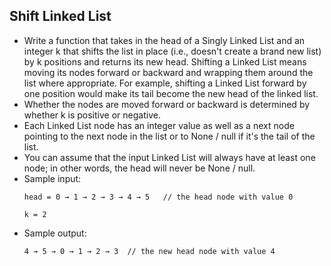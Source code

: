 ## Shift Linked List

- Write a function that takes in the head of a Singly Linked List and an integer k that shifts the list in place (i.e., doesn't create a brand new list) by k positions and returns its new head. Shifting a Linked List means moving its nodes forward or backward and wrapping them around the list where appropriate. For example, shifting a Linked List forward by one position would make its tail become the new head of the linked list.
- Whether the nodes are moved forward or backward is determined by whether k is positive or negative.
- Each Linked List node has an integer value as well as a next node pointing to the next node in the list or to None / null if it's the tail of the list.
- You can assume that the input Linked List will always have at least one node; in other words, the head will never be None / null.
- Sample input:
    ~~~
    head = 0 → 1 → 2 → 3 → 4 → 5   // the head node with value 0
    
    k = 2
    ~~~
- Sample output:
    ~~~
    4 → 5 → 0 → 1 → 2 → 3  // the new head node with value 4
    ~~~